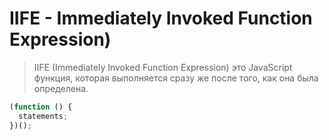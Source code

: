 # IIFE - Immediately Invoked Function Expression)

> IIFE (Immediately Invoked Function Expression) это JavaScript функция, которая выполняется сразу же после того, как она была определена.

````js
(function () {
  statements;
})();
````